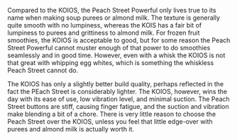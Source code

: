 Compared to the KOIOS, the Peach Street Powerful only lives true to its name when making soup purees or almond milk. The texture is generally quite smooth with no lumpiness, whereas the KOIS has a fair bit of lumpiness to purees and grittiness to almond milk. For frozen fruit smoothies, the KOIOS is acceptable to good, but for some reason the Peach Street Powerful cannot muster enough of that power to do smoothies seamlessly and in good time. However, even with a whisk the KOIOS is not that great with whipping egg whites, which is something the whiskless Peach Street cannot do.

The KOIOS has only a slightly better build quality, perhaps reflected in the fact the PEach Street is considerably lighter. The KOIOS, however, wins the day with its ease of use, low vibration level, and minimal suction. The Peach Street buttons are stiff, causing finger fatigue, and the suction and vibration make blending a bit of a chore. There is very little reason to choose the Peach Street over the KOIOS, unless you feel that little edge-over with purees and almond milk is actually worth it.